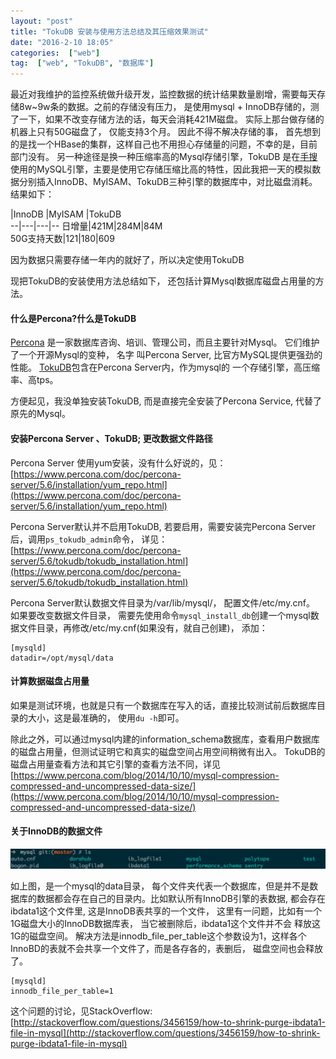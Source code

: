 ```yaml
---
layout: "post"
title: "TokuDB 安装与使用方法总结及其压缩效果测试"
date: "2016-2-10 18:05"
categories:  ["web"]
tag:  ["web", "TokuDB", "数据库"]
---
```


最近对我维护的监控系统做升级开发，监控数据的统计结果数量剧增，需要每天存储8w~9w条的数据。之前的存储没有压力， 是使用mysql + InnoDB存储的，测了一下，如果不改变存储方法的话，每天会消耗421M磁盘。 实际上那台做存储的机器上只有50G磁盘了， 仅能支持3个月。 因此不得不解决存储的事， 首先想到的是找一个HBase的集群，这样自己也不用担心存储量的问题，不幸的是，目前部门没有。 另一种途径是换一种压缩率高的Mysql存储引擎，TokuDB 是在[手搜](http://m.sohu.com/?v=3)使用的MySQL引擎，主要是使用它存储压缩比高的特性，因此我把一天的模拟数据分别插入InnoDB、MyISAM、TokuDB三种引擎的数据库中，对比磁盘消耗。结果如下：

  |InnoDB |MyISAM |TokuDB  
--|---|---|--
日增量|421M|284M|84M  
50G支持天数|121|180|609  


因为数据只需要存储一年内的就好了，所以决定使用TokuDB

现把TokuDB的安装使用方法总结如下， 还包括计算Mysql数据库磁盘占用量的方法。


#### 什么是Percona?什么是TokuDB

[Percona](https://en.wikipedia.org/wiki/Percona) 是一家数据库咨询、培训、管理公司，而且主要针对Mysql。 它们维护了一个开源Mysql的变种， 名字
叫Percona Server, 比官方MySQL提供更强劲的性能。 [TokuDB](https://en.wikipedia.org/wiki/TokuDB)包含在Percona Server内，作为mysql的
一个存储引擎，高压缩率、高tps。

方便起见，我没单独安装TokuDB, 而是直接完全安装了Percona Service, 代替了原先的Mysql。


#### 安装Percona Server 、TokuDB; 更改数据文件路径

Percona Server 使用yum安装，没有什么好说的，见：[https://www.percona.com/doc/percona-server/5.6/installation/yum_repo.html](https://www.percona.com/doc/percona-server/5.6/installation/yum_repo.html)

Percona Server默认并不启用TokuDB, 若要启用，需要安装完Percona Server后，调用`ps_tokudb_admin`命令， 详见：[https://www.percona.com/doc/percona-server/5.6/tokudb/tokudb_installation.html](https://www.percona.com/doc/percona-server/5.6/tokudb/tokudb_installation.html)

Percona Server默认数据文件目录为/var/lib/mysql/， 配置文件/etc/my.cnf。 如果要改变数据文件目录， 需要先使用命令`mysql_install_db`创建一个mysql数据文件目录，再修改/etc/my.cnf(如果没有，就自己创建)， 添加：

    [mysqld]
    datadir=/opt/mysql/data


#### 计算数据磁盘占用量

如果是测试环境，也就是只有一个数据库在写入的话，直接比较测试前后数据库目录的大小，这是最准确的， 使用`du -h`即可。

除此之外，可以通过mysql内建的information_schema数据库，查看用户数据库的磁盘占用量，但测试证明它和真实的磁盘空间占用空间稍微有出入。 TokuDB的磁盘占用量查看方法和其它引擎的查看方法不同，详见
[https://www.percona.com/blog/2014/10/10/mysql-compression-compressed-and-uncompressed-data-size/](https://www.percona.com/blog/2014/10/10/mysql-compression-compressed-and-uncompressed-data-size/)


#### 关于InnoDB的数据文件

![mysqldatadir](/assets/pic/2016/02/mysqldir.png)

如上图，是一个mysql的data目录， 每个文件夹代表一个数据库，但是并不是数据库的数据都会存在自己的目录内。比如默认所有InnoDB引擎的表数据, 都会存在ibdata1这个文件里, 这是InnoDB表共享的一个文件， 这里有一问题，比如有一个1G磁盘大小的InnoDB数据库表， 当它被删除后，ibdata1这个文件并不会
释放这1G的磁盘空间。 解决方法是innodb_file_per_table这个参数设为1，这样各个InnoBD的表就不会共享一个文件了，而是各存各的，表删后， 磁盘空间也会释放了。

    [mysqld]
    innodb_file_per_table=1

这个问题的讨论，见StackOverflow: [http://stackoverflow.com/questions/3456159/how-to-shrink-purge-ibdata1-file-in-mysql](http://stackoverflow.com/questions/3456159/how-to-shrink-purge-ibdata1-file-in-mysql)

